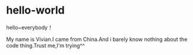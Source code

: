 # hello-world

hello~everybody！

My name is Vivian.I came from China.And i barely know nothing about the code thing.Trust me,I'm trying^^
